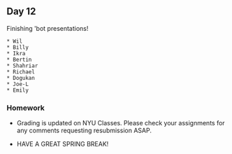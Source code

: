 ## Day 12

Finishing 'bot presentations!

    * Wil
    * Billy
    * Ikra
    * Bertin
    * Shahriar
    * Richael
    * Dogukan
    * Joe-L
    * Emily


### Homework

* Grading is updated on NYU Classes. Please check your assignments for any comments requesting resubmission ASAP.

* HAVE A GREAT SPRING BREAK!